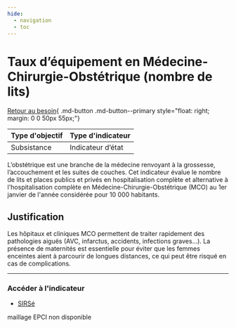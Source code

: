 ```yaml
---
hide:
  - navigation
  - toc
---
```


# Taux d’équipement en Médecine-Chirurgie-Obstétrique (nombre de lits) 

[Retour au besoin](https://konsilion.github.io/diag360/pages/besoins/bv4){ .md-button .md-button--primary style="float: right; margin: 0 0 50px 55px;"}

|Type d'objectif|Type d'indicateur|
|--|--|
|Subsistance|Indicateur d’état|

L’obstétrique  est  une  branche  de  la  médecine  renvoyant  à  la  grossesse, l’accouchement  et  les  suites  de  couches.  Cet  indicateur  évalue  le  nombre  de  lits  et places  publics  et  privés  en  hospitalisation  complète  et  alternative  à  l'hospitalisation complète  en  Médecine-Chirurgie-Obstétrique  (MCO)  au  1er  janvier  de  l'année considérée pour 10 000 habitants. 

## Justification

Les  hôpitaux  et  cliniques  MCO  permettent  de  traiter  rapidement  des  pathologies aiguës  (AVC,  infarctus,  accidents, infections graves…). La présence de maternités est essentielle  pour  éviter  que  les  femmes  enceintes  aient  à  parcourir  de  longues distances, ce qui peut être risqué en cas de complications. 

---

### Accéder à l'indicateur

- [SIRSé](https://sirse.atlasante.fr/#c=indicator&f=0_mco&i=offre_mco.tx_eq_mco&s=2023&view=map14)

maillage EPCI non disponible